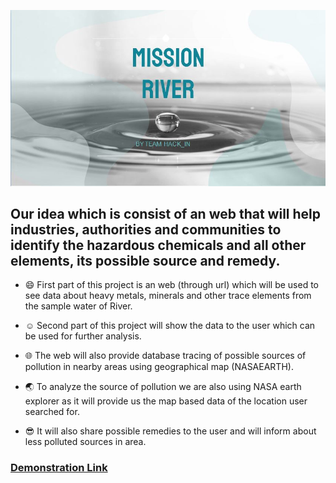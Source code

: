  ![Mission-river](img/a.JPG)
## Our idea which is consist of an web that will help industries, authorities and communities to identify the hazardous chemicals and all other elements, its possible source and remedy.  
- :smile: First part of this project is an web (through url) which will be used to see data about heavy metals, minerals and other trace elements from the sample water of River.


- :relaxed: Second part of this project will show the data to the user which can be used for further analysis.
- :globe_with_meridians: The web will also provide database tracing of possible sources of pollution in nearby areas using geographical map (NASAEARTH).
- :earth_asia: To analyze the source of pollution we are also using NASA earth explorer  as it will provide us the map based data of the location user searched for.
- :sunglasses: It will also share possible remedies to the user and will inform about less polluted sources in area.

### [Demonstration Link](https://aayush-hub.github.io/Mission-river/)
